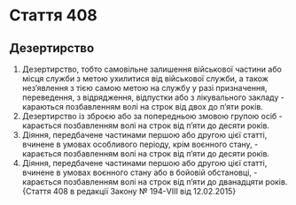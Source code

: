 Cтаття 408
====
Дезертирство
----
1. Дезертирство, тобто самовільне залишення військової частини або місця служби з метою ухилитися від військової служби, а також нез’явлення з тією самою метою на службу у разі призначення, переведення, з відрядження, відпустки або з лікувального закладу -
караються позбавленням волі на строк від двох до п’яти років.
2. Дезертирство із зброєю або за попередньою змовою групою осіб -
карається позбавленням волі на строк від п’яти до десяти років.
3. Діяння, передбачене частинами першою або другою цієї статті, вчинене в умовах особливого періоду, крім воєнного стану, -
карається позбавленням волі на строк від п’яти до десяти років.
4. Діяння, передбачене частинами першою або другою цієї статті, вчинене в умовах воєнного стану або в бойовій обстановці, -
карається позбавленням волі на строк від п’яти до дванадцяти років.
{Стаття 408 в редакції Закону № 194-VIII від 12.02.2015}
